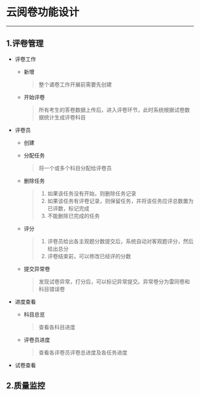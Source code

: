 # 云阅卷功能设计
---
## 1.评卷管理
* 评卷工作
	* 新增
		> 整个谲卷工作开展前需要先创建

	* 开始评卷
		> 所有考生的答卷数据上传后，进入评卷环节，此时系统根据试卷数据统计生成评卷科目

* 评卷员
	* 创建
	* 分配任务
		> 将一个或多个科目分配给评卷员

	* 删除任务
		> 1. 如果该任务没有开始，则删除任务记录
		> 2. 如果该任务有评卷记录，则保留任务，并将该任务应评总数置为已评数，标记完成
		> 3. 不能删除已完成的任务

	* 评分
		> 1. 评卷员给出各主观题分数提交后，系统自动对客观题评分，然后给出总分
		> 2. 评卷结束前，可以修改已经评的分数
	* 提交异常卷
		> 发现试卷异常，打分后，可以标记异常提交。异常卷分为雷同卷和科目错误卷
* 进度查看
	* 科目总览
		> 查看各科目进度

	* 评卷员进度
		> 查看各评卷员评卷总进度及各任务进度
* 试卷查看
## 2.质量监控
